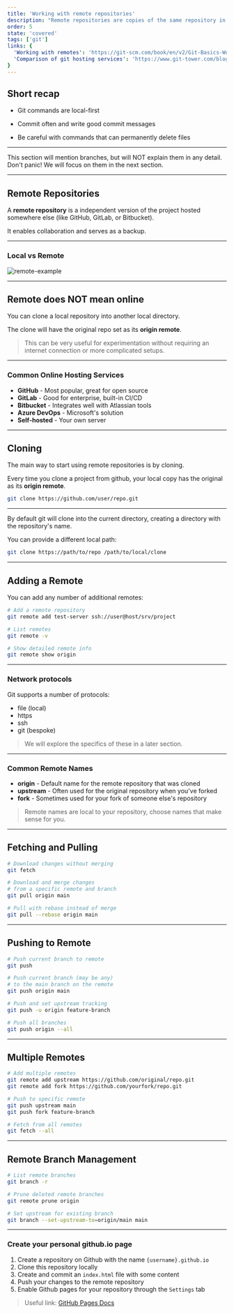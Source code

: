 ```yaml
---
title: 'Working with remote repositories'
description: "Remote repositories are copies of the same repository in different locations"
order: 5
state: 'covered'
tags: ['git']
links: {
  'Working with remotes': 'https://git-scm.com/book/en/v2/Git-Basics-Working-with-Remotes',
  'Comparison of git hosting services': 'https://www.git-tower.com/blog/git-hosting-services-compared',
}
---
```


## Short recap

- Git commands are local-first

- Commit often and write good commit messages

- Be careful with commands that can permanently delete files

---

<class-note>

This section will mention branches, but will NOT explain them in any detail.
Don't panic! We will focus on them in the next section.

</class-note>

---

## Remote Repositories

A **remote repository** is a independent version of the project hosted somewhere else (like GitHub, GitLab, or Bitbucket).

It enables collaboration and serves as a backup.

---

### Local vs Remote

![remote-example](https://git-scm.com/book/en/v2/images/remote-branches-1.png)

---

## Remote does NOT mean online

You can clone a local repository into another local directory.

The clone will have the original repo set as its **origin remote**.

> This can be very useful for experimentation without requiring
> an internet connection or more complicated setups.

---

### Common Online Hosting Services

- **GitHub** - Most popular, great for open source
- **GitLab** - Good for enterprise, built-in CI/CD
- **Bitbucket** - Integrates well with Atlassian tools
- **Azure DevOps** - Microsoft's solution
- **Self-hosted** - Your own server

---

## Cloning

The main way to start using remote repositories is by cloning.

Every time you clone a project from github, your local copy has
the original as its **origin remote**.

```bash
git clone https://github.com/user/repo.git
```

---

By default git will clone into the current directory,
creating a directory with the repository's name.

You can provide a different local path:

```bash
git clone https://path/to/repo /path/to/local/clone
```

---

## Adding a Remote

You can add any number of additional remotes:

```bash
# Add a remote repository
git remote add test-server ssh://user@host/srv/project

# List remotes
git remote -v

# Show detailed remote info
git remote show origin
```

---

### Network protocols

Git supports a number of protocols:

- file (local)
- https
- ssh
- git (bespoke)

> We will explore the specifics of these in a later section.

---

### Common Remote Names

- **origin** - Default name for the remote repository that was cloned
- **upstream** - Often used for the original repository when you've forked
- **fork** - Sometimes used for your fork of someone else's repository

> Remote names are local to your repository, choose names that make sense for you.

---

## Fetching and Pulling

```bash
# Download changes without merging
git fetch

# Download and merge changes
# from a specific remote and branch
git pull origin main

# Pull with rebase instead of merge
git pull --rebase origin main
```

---

## Pushing to Remote

```bash
# Push current branch to remote
git push

# Push current branch (may be any)
# to the main branch on the remote
git push origin main

# Push and set upstream tracking
git push -u origin feature-branch

# Push all branches
git push origin --all
```

---

## Multiple Remotes

```bash
# Add multiple remotes
git remote add upstream https://github.com/original/repo.git
git remote add fork https://github.com/yourfork/repo.git

# Push to specific remote
git push upstream main
git push fork feature-branch

# Fetch from all remotes
git fetch --all
```

---

## Remote Branch Management

```bash
# List remote branches
git branch -r

# Prune deleted remote branches
git remote prune origin

# Set upstream for existing branch
git branch --set-upstream-to=origin/main main
```

---

<class-work>

### Create your personal github.io page

1. Create a repository on Github with the name `{username}.github.io`
2. Clone this repository locally
3. Create and commit an `index.html` file with some content
4. Push your changes to the remote repository
5. Enable Github pages for your repository through the `Settings` tab

> Useful link: [GitHub Pages Docs](https://docs.github.com/en/pages/getting-started-with-github-pages/creating-a-github-pages-site)

</class-work>
